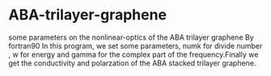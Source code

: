 # ABA-trilayer-graphene
some parameters on the nonlinear-optics of the ABA trilayer graphene
By fortran90
In this program, we set some parameters, numk for divide number , w for energy and gamma for the complex part of the frequency.Finally we get the conductivity and polarzation of the ABA stacked trilayer graphene.

